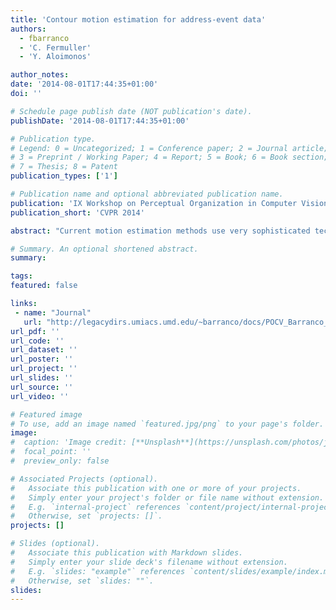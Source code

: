 ```yaml
---
title: 'Contour motion estimation for address-event data'
authors:
  - fbarranco
  - 'C. Fermuller'
  - 'Y. Aloimonos'

author_notes:
date: '2014-08-01T17:44:35+01:00'
doi: ''

# Schedule page publish date (NOT publication's date).
publishDate: '2014-08-01T17:44:35+01:00'

# Publication type.
# Legend: 0 = Uncategorized; 1 = Conference paper; 2 = Journal article;
# 3 = Preprint / Working Paper; 4 = Report; 5 = Book; 6 = Book section;
# 7 = Thesis; 8 = Patent
publication_types: ['1']

# Publication name and optional abbreviated publication name.
publication: 'IX Workshop on Perceptual Organization in Computer Vision at IEEE CVPR 2014'
publication_short: 'CVPR 2014'

abstract: "Current motion estimation methods use very sophisticated techniques that require high computational complexity, with low time performance, and large resources. The current framework is considered exhausted. DVSs  (Dynamic Visual Sensors) efficiently encode and transmit motion signals. They are valuable to study the early visual motion providing motion boundaries that are salient."

# Summary. An optional shortened abstract.
summary:

tags:
featured: false

links:
 - name: "Journal"
   url: "http://legacydirs.umiacs.umd.edu/~barranco/docs/POCV_Barranco_et_al_2014.pdf"
url_pdf: ''
url_code: ''
url_dataset: ''
url_poster: ''
url_project: ''
url_slides: ''
url_source: ''
url_video: ''

# Featured image
# To use, add an image named `featured.jpg/png` to your page's folder.
image:
#  caption: 'Image credit: [**Unsplash**](https://unsplash.com/photos/jdD8gXaTZsc)'
#  focal_point: ''
#  preview_only: false

# Associated Projects (optional).
#   Associate this publication with one or more of your projects.
#   Simply enter your project's folder or file name without extension.
#   E.g. `internal-project` references `content/project/internal-project/index.md`.
#   Otherwise, set `projects: []`.
projects: []

# Slides (optional).
#   Associate this publication with Markdown slides.
#   Simply enter your slide deck's filename without extension.
#   E.g. `slides: "example"` references `content/slides/example/index.md`.
#   Otherwise, set `slides: ""`.
slides:
---
```


